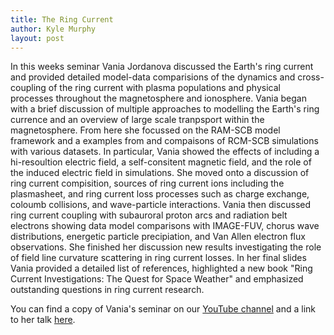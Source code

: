 ```yaml
---
title: The Ring Current
author: Kyle Murphy
layout: post
---
```



In this weeks seminar Vania Jordanova discussed the Earth's ring current and provided detailed model-data comparisions of the dynamics and cross-coupling of the ring current with plasma populations and physical processes throughout the magnetosphere and ionosphere. Vania began with a brief discussion of multiple approaches to modelling the Earth's ring currence and an overview of large scale tranpsport within the magnetosphere. From here she focussed on the RAM-SCB model framework and a examples from and compaisons of RCM-SCB simulations with various datasets. In particular, Vania showed the effects of including a hi-resoultion electric field, a self-consitent magnetic field, and the role of the induced electric field in simulations. She moved onto a discussion of ring current compisition, sources of ring current ions including the plasmasheet, and ring current loss processes such as charge exchange, coloumb collisions, and wave-particle interactions. Vania then discussed ring current coupling with subauroral proton arcs and radiation belt electrons showing data model comparisons with IMAGE-FUV,  chorus wave distributions, energetic particle precipiation, and Van Allen electron flux observations. She finished her discussion new results investigating the role of field line curvature scattering in ring current losses. In her final slides Vania provided a detailed list of references, highlighted a new book "Ring Current Investigations: The
Quest for Space Weather" and emphasized outstanding questions in ring current research.  

You can find a copy of Vania's seminar on our [YouTube channel][1] and a link to her talk [here][2].

[1]:https://www.youtube.com/channel/UCNlOK9mCmI3V111EHQRCuEQ
[2]:https://github.com/MSOLSS/MagSeminars/blob/master/presentations/Jordanova_RC_MagSer2020.pdf